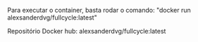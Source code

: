Para executar o container, basta rodar o comando: "docker run alexsanderdvg/fullcycle:latest"

Repositório Docker hub: alexsanderdvg/fullcycle:latest
